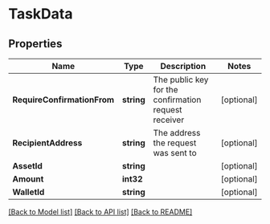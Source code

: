 # TaskData

## Properties
Name | Type | Description | Notes
------------ | ------------- | ------------- | -------------
**RequireConfirmationFrom** | **string** | The public key for the confirmation request receiver | [optional] 
**RecipientAddress** | **string** | The address the request was sent to | [optional] 
**AssetId** | **string** |  | [optional] 
**Amount** | **int32** |  | [optional] 
**WalletId** | **string** |  | [optional] 

[[Back to Model list]](../README.md#documentation-for-models) [[Back to API list]](../README.md#documentation-for-api-endpoints) [[Back to README]](../README.md)


